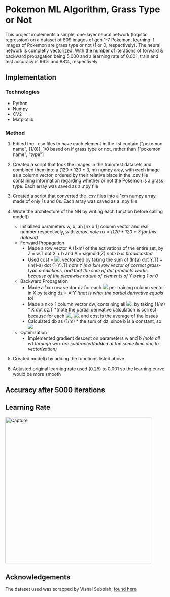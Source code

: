 # Pokemon ML Algorithm, Grass Type or Not 
This project implements a simple, one-layer neural network (logistic regression) on a dataset of 809 images of gen 1-7 Pokemon, learning if images of Pokemon are
grass type or not (1 or 0, respectively). The neural network is completly vectorized. With the number of iterations of forward & backward propagation being 5,000 and a learning rate of 0.001, train and
test accuracy is 96% and 88%, respectively.

## Implementation
### Technologies
- Python
- Numpy
- CV2
- Matplotlib

### Method
1. Edited the . csv files to have each element in the list contain ["pokemon name", {1/0}], 1/0 based on if grass type or not, rather than ["pokemon name", "type"]

2. Created a script that took the images in the train/test datasets and combined them into a (120 * 120 * 3, m) numpy aray, with each image as a column vector,
ordered by their relative place in the .csv file containing information regarding whether or not the Pokemon is a grass type. Each array was saved as a .npy file

3. Created a script that converted the .csv files into a 1xm numpy array, made of only 1s and 0s. Each array was saved as a .npy file

4. Wrote the architecture of the NN by writing each function before calling model()
    - Initialized parameters w, b, an [nx x 1] column vector and real number respectively, with zeros. <em>note nx = (120 * 120 * 3 for this dataset)</em>
    - Forward Propagation
      - Made a row vector A (1xm) of the activations of the entire set, by Z =  w.T dot X + b and A = sigmoid(Z) *note b is broadcasted*
      - Used cost = <img src="https://render.githubusercontent.com/render/math?math=\frac{1}{m}(\sum_{i=1}^{m} -(y^{(i)}ln(a^{(i)} + (1-y^{(i)})ln(1-a^{(i)})))">,
    vectorized by taking the sum of (ln(a) dot Y.T) + (ln(1-a) dot (1-Y).T) <em>note Y is a 1xm row vector of correct grass-type predictions, and that the sum of 
    dot products works because of the piecewise nature of elements of Y being 1 or 0</em>
    - Backward Propagation
      - Made a 1xm row vector dz for each <img src="https://render.githubusercontent.com/render/math?math=\frac{\partial J}{\partial t}"> per training column vector in X
      by taking dz = A-Y *(that is what the partial derivative equals to)*
      - Made a nx x 1 column vector dw, containing all <img src="https://render.githubusercontent.com/render/math?math=\frac{\partial J}{\partial w}">, by taking
      (1/m) * X dot dz.T *(note the partial derivative calculation is correct because for each <img src="https://render.githubusercontent.com/render/math?math=w^{(i)}">,
        <img src="https://render.githubusercontent.com/render/math?math=\frac{\partial L}{\partial z^{(i)}} \frac{\partial z^{(i)}}{\partial w^{(i)}} = \frac{\partial L}{\partial w^{(i)}}">, 
        and cost is the average of the losses
      - Calculated db as (1/m) * the sum of dz, since b is a constant, so <img src="https://render.githubusercontent.com/render/math?math=\frac{\partial L}{\partial b} = \frac{\partial L}{\partial z} \frac{\partial z}{\partial b} = \frac{\partial L}{\partial z}">
    - Optimization
      - Implemented gradient descent on parameters w and b *(note all w1 through wnx are subtracted/added at the same time due to vectorization)*
5. Created model() by adding the functions listed above
6. Adjusted original learning rate used (0.25) to 0.001 so the learning curve would be more smooth

## Accuracy after 5000 iterations


## Learning Rate
<img width="460" alt="Capture" src="https://user-images.githubusercontent.com/83722101/126698658-f5d68fd7-4e11-4a2c-b530-a8adfd007a25.PNG">

## Acknowledgements
The dataset used was scrapped by Vishal Subbiah, <a target="_blank" href="https://www.kaggle.com/vishalsubbiah/pokemon-images-and-types?select=images">found here</a>
